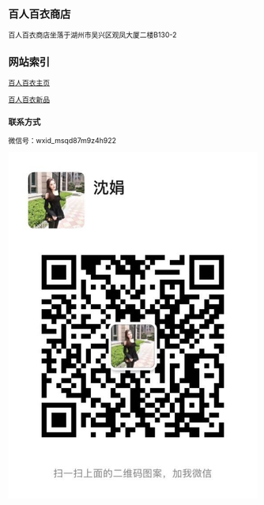 ## 百人百衣商店

百人百衣商店坐落于湖州市吴兴区观凤大厦二楼B130-2

## 网站索引
[百人百衣主页](https://m.brby.store)

[百人百衣新品](https://new.brby.store)

### 联系方式

微信号：wxid_msqd87m9z4h922

![沈娟](./img/shenjuan.jpeg)
